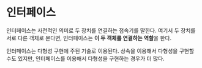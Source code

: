 # 인터페이스
인터페이스는 사전적인 의미로 두 장치를 연결하는 접속기를 말한다. 여기서 두 장치를 서로 다른 객체로
본다면, 인터페이스는 **이 두 객체를 연결하는 역할**을 한다.

인터페이스는 다형성 구현에 주된 기술로 이용된다. 상속을 이용해서 다형성을 구현할 수도 있지만,
인터페이스를 이용해서 다형성을 구현하는 경우가 더 많다. 